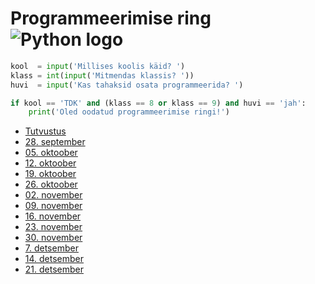 # Programmeerimise ring ![Python logo](https://www.python.org/static/favicon.ico)

```python
kool  = input('Millises koolis käid? ')
klass = int(input('Mitmendas klassis? '))
huvi  = input('Kas tahaksid osata programmeerida? ')

if kool == 'TDK' and (klass == 8 or klass == 9) and huvi == 'jah':
    print('Oled oodatud programmeerimise ringi!')
```

* [Tutvustus](/tutvustus)
* [28. september](/01)
* [05. oktoober](/02)
* [12. oktoober](/03)
* [19. oktoober](/04)
* [26. oktoober](/05)
* [02. november](/06)
* [09. november](/07)
* [16. november](/08)
* [23. november](/09)
* [30. november](/10)
* [7. detsember](/11)
* [14. detsember](/12)
* [21. detsember](/13)


